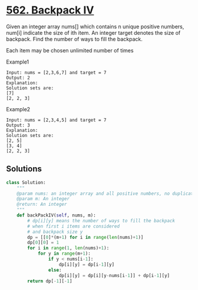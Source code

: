 # [562. Backpack IV](https://www.lintcode.com/problem/backpack-iv/description?_from=ladder&&fromId=92)

Given an integer array nums[] which contains n unique positive numbers, num[i] indicate the size of ith item. An integer target denotes the size of backpack. Find the number of ways to fill the backpack.

Each item may be chosen unlimited number of times

Example1
```
Input: nums = [2,3,6,7] and target = 7
Output: 2
Explanation:
Solution sets are: 
[7]
[2, 2, 3]
```
Example2
```
Input: nums = [2,3,4,5] and target = 7
Output: 3
Explanation:
Solution sets are: 
[2, 5]
[3, 4]
[2, 2, 3]
```
## Solutions

```python
class Solution:
    """
    @param nums: an integer array and all positive numbers, no duplicates
    @param m: An integer
    @return: An integer
    """
    def backPackIV(self, nums, m):
        # dp[i][y] means the number of ways to fill the backpack
        # when first i items are considered
        # and backpack size y
        dp = [[0]*(m+1) for i in range(len(nums)+1)]
        dp[0][0] = 1
        for i in range(1, len(nums)+1):
            for y in range(m+1):
                if y < nums[i-1]:
                    dp[i][y] = dp[i-1][y]
                else:
                    dp[i][y] = dp[i][y-nums[i-1]] + dp[i-1][y]
        return dp[-1][-1]
```